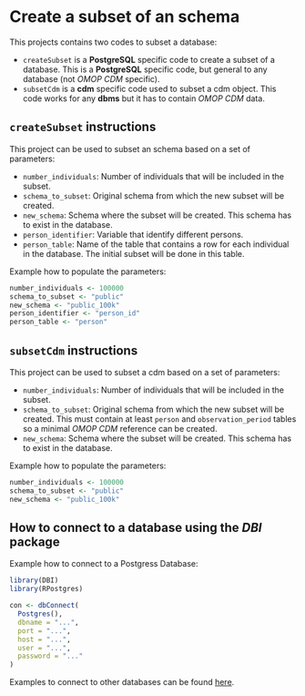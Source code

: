 # Create a subset of an schema

This projects contains two codes to subset a database:

- `createSubset` is a **PostgreSQL** specific code to create a subset of a database. This is a **PostgreSQL** specific code, but general to any database (not *OMOP CDM* specific).
- `subsetCdm` is a **cdm** specific code used to subset a cdm object. This code works for any **dbms** but it has to contain *OMOP CDM* data.


## `createSubset` instructions

This project can be used to subset an schema based on a set of parameters:
- `number_individuals`: Number of individuals that will be included in the subset.
- `schema_to_subset`: Original schema from which the new subset will be created.
- `new_schema`: Schema where the subset will be created. This schema has to exist in the database.
- `person_identifier`: Variable that identify different persons.
- `person_table`: Name of the table that contains a row for each individual in the database. The initial subset will be done in this table.

Example how to populate the parameters:
```r
number_individuals <- 100000
schema_to_subset <- "public"
new_schema <- "public_100k"
person_identifier <- "person_id"
person_table <- "person"
```

## `subsetCdm` instructions

This project can be used to subset a cdm based on a set of parameters:
- `number_individuals`: Number of individuals that will be included in the subset.
- `schema_to_subset`: Original schema from which the new subset will be created. This must contain at least `person` and `observation_period` tables so a minimal *OMOP CDM* reference can be created.
- `new_schema`: Schema where the subset will be created. This schema has to exist in the database.

Example how to populate the parameters:
```r
number_individuals <- 100000
schema_to_subset <- "public"
new_schema <- "public_100k"
```

## How to connect to a database using the *DBI* package

Example how to connect to a Postgress Database:
```r
library(DBI)
library(RPostgres)

con <- dbConnect(
  Postgres(),
  dbname = "...",
  port = "...",
  host = "...",
  user = "...",
  password = "..."
)
```
Examples to connect to other databases can be found [here](https://darwin-eu.github.io/CDMConnector/articles/a04_DBI_connection_examples.html).
